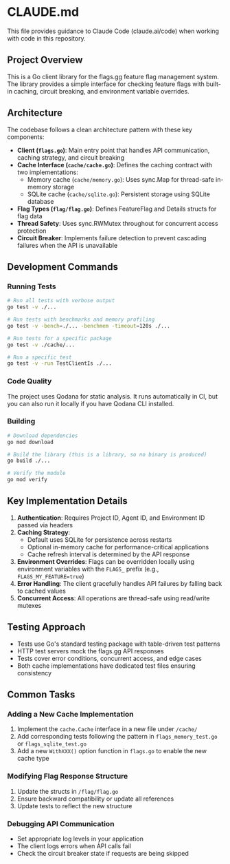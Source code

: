 # CLAUDE.md

This file provides guidance to Claude Code (claude.ai/code) when working with code in this repository.

## Project Overview

This is a Go client library for the flags.gg feature flag management system. The library provides a simple interface for checking feature flags with built-in caching, circuit breaking, and environment variable overrides.

## Architecture

The codebase follows a clean architecture pattern with these key components:

- **Client (`flags.go`)**: Main entry point that handles API communication, caching strategy, and circuit breaking
- **Cache Interface (`cache/cache.go`)**: Defines the caching contract with two implementations:
  - Memory cache (`cache/memory.go`): Uses sync.Map for thread-safe in-memory storage
  - SQLite cache (`cache/sqlite.go`): Persistent storage using SQLite database
- **Flag Types (`flag/flag.go`)**: Defines FeatureFlag and Details structs for flag data
- **Thread Safety**: Uses sync.RWMutex throughout for concurrent access protection
- **Circuit Breaker**: Implements failure detection to prevent cascading failures when the API is unavailable

## Development Commands

### Running Tests
```bash
# Run all tests with verbose output
go test -v ./...

# Run tests with benchmarks and memory profiling
go test -v -bench=./... -benchmem -timeout=120s ./...

# Run tests for a specific package
go test -v ./cache/...

# Run a specific test
go test -v -run TestClientIs ./...
```

### Code Quality
The project uses Qodana for static analysis. It runs automatically in CI, but you can also run it locally if you have Qodana CLI installed.

### Building
```bash
# Download dependencies
go mod download

# Build the library (this is a library, so no binary is produced)
go build ./...

# Verify the module
go mod verify
```

## Key Implementation Details

1. **Authentication**: Requires Project ID, Agent ID, and Environment ID passed via headers
2. **Caching Strategy**: 
   - Default uses SQLite for persistence across restarts
   - Optional in-memory cache for performance-critical applications
   - Cache refresh interval is determined by the API response
3. **Environment Overrides**: Flags can be overridden locally using environment variables with the `FLAGS_` prefix (e.g., `FLAGS_MY_FEATURE=true`)
4. **Error Handling**: The client gracefully handles API failures by falling back to cached values
5. **Concurrent Access**: All operations are thread-safe using read/write mutexes

## Testing Approach

- Tests use Go's standard testing package with table-driven test patterns
- HTTP test servers mock the flags.gg API responses
- Tests cover error conditions, concurrent access, and edge cases
- Both cache implementations have dedicated test files ensuring consistency

## Common Tasks

### Adding a New Cache Implementation
1. Implement the `cache.Cache` interface in a new file under `/cache/`
2. Add corresponding tests following the pattern in `flags_memory_test.go` or `flags_sqlite_test.go`
3. Add a new `WithXXX()` option function in `flags.go` to enable the new cache type

### Modifying Flag Response Structure
1. Update the structs in `/flag/flag.go`
2. Ensure backward compatibility or update all references
3. Update tests to reflect the new structure

### Debugging API Communication
- Set appropriate log levels in your application
- The client logs errors when API calls fail
- Check the circuit breaker state if requests are being skipped
